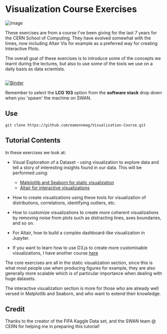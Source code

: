 # Visualization Course Exercises

![image](docs/img/cern-csc-vis-header.png)

These exercises are from a course I've been giving for the last 7 years for the CERN School of Computing. They have evolved somewhat with the times, now including Altair Vis for example as a preferred way for creating Interactive Plots.

The overall goal of these exercises is to introduce some of the concepts we learnt during the lectures, but also to use some of the tools we use on a daily basis as data scientists.

<a href="https://cern.ch/swanserver/cgi-bin/go/?projurl=https://github.com/eamonnmag/CERN-CSC-2023.git" target="_blank">
  <img alt="" src="https://swanserver.web.cern.ch/swanserver/images/badge_swan_white_150.png">
</a>

[![Binder](http://mybinder.org/badge.svg)](https://mybinder.org/v2/gh/eamonnmag/cern-csc-2023/master)

Remember to select the **LCG 103** option from the **software stack** drop down when you 'spawn' the machine on SWAN.

## Use

```git clone https://github.com/eamonnmag/Visualization-Course.git```

## Tutorial Contents

In these exercises we look at:

 * Visual Exploration of a Dataset - using visualization to explore data and tell a story of interesting insights found in our data. This will be performed using:
     * [Matplotlib and Seaborn for static visualization](https://github.com/eamonnmag/CERN-CSC-2019/blob/master/Creating%20Visualizations%20with%20Matplotlib%20and%20Seaborn.ipynb)
     * [Altair for interactive visualizations](https://github.com/eamonnmag/CERN-CSC-2023/blob/master/Optional%20-%20Interactive%20Visual%20Exploration%20with%20Altair.ipynb)
 * How to create visualizations using these tools for visualization of distributions, correlations, identifying outliers, etc.
 * How to customize visualizations to create more coherent visualizations by removing noise from plots such as distracting lines, axes boundaries, and so on.
 * For Altair, how to build a complex dashboard-like visualization in Jupyter.

 * If you want to learn how to use D3.js to create more customisable visualizations, I have another course [here](https://eamonnmag.github.io/vis-course-practical/)
 

The core exercises are all in the static visualization section, since this is what most people use when producing figures for example, they are also generally more scalable which is of particular importance
when dealing with huge datasets.

The interactive visualization section is more for those who are already well versed in Matplotlib and Seaborn, and who want to extend their knowledge.

## Credit

Thanks to the creator of the FIFA Kaggle Data set, and the SWAN team @ CERN for helping me in preparing this tutorial!
